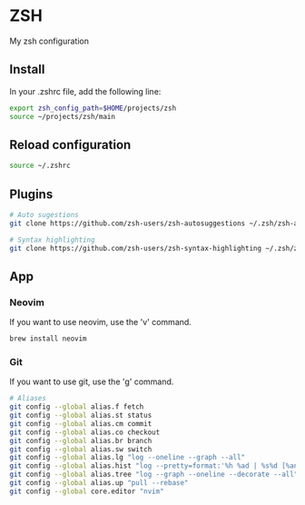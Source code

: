 # ZSH

My zsh configuration

## Install

In your .zshrc file, add the following line:

```bash
export zsh_config_path=$HOME/projects/zsh
source ~/projects/zsh/main
```

## Reload configuration

```bash
source ~/.zshrc
```

## Plugins

```bash
# Auto sugestions
git clone https://github.com/zsh-users/zsh-autosuggestions ~/.zsh/zsh-autosuggestions

# Syntax highlighting
git clone https://github.com/zsh-users/zsh-syntax-highlighting ~/.zsh/zsh-syntax-highlighting
```

## App

### Neovim

If you want to use neovim, use the 'v' command.

```bash
brew install neovim
```

### Git

If you want to use git, use the 'g' command.

```bash
# Aliases
git config --global alias.f fetch
git config --global alias.st status
git config --global alias.cm commit
git config --global alias.co checkout
git config --global alias.br branch
git config --global alias.sw switch
git config --global alias.lg "log --oneline --graph --all"
git config --global alias.hist "log --pretty=format:'%h %ad | %s%d [%an]' --graph --date=short"
git config --global alias.tree "log --graph --oneline --decorate --all"
git config --global alias.up "pull --rebase"
git config --global core.editor "nvim"
```
